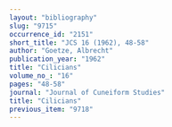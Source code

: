 ```yaml
---
layout: "bibliography"
slug: "9715"
occurrence_id: "2151"
short_title: "JCS 16 (1962), 48-58"
author: "Goetze, Albrecht"
publication_year: "1962"
title: "Cilicians"
volume_no_: "16"
pages: "48-58"
journal: "Journal of Cuneiform Studies"
title: "Cilicians"
previous_item: "9718"
---
```

